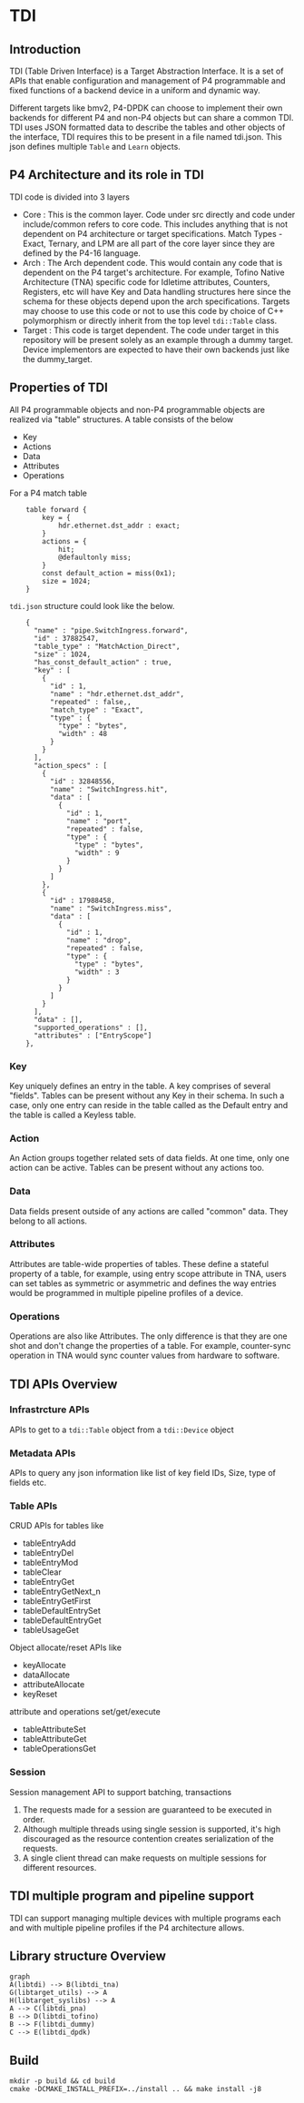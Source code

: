 # TDI
## Introduction

TDI (Table Driven Interface) is a Target Abstraction Interface. It is a set of APIs that enable configuration and management of P4 programmable and fixed functions of a backend device in a uniform and dynamic way.

Different targets like bmv2, P4-DPDK can choose to implement their own backends for different P4 and non-P4 objects but can share a common TDI. TDI uses JSON formatted data to describe the tables and other objects of the interface, TDI requires this to be present in a file named tdi.json. This json defines multiple `Table` and `Learn` objects.

## P4 Architecture and its role in TDI

TDI code is divided into 3 layers

* Core : This is the common layer. Code under src directly and code under include/common refers to core code. This includes anything that is not dependent on P4 architecture or target specifications. Match Types - Exact, Ternary, and LPM are all part of the core layer since they are defined by the P4-16 language.
* Arch : The Arch dependent code. This would contain any code that is dependent on the P4 target's architecture. For example, Tofino Native Architecture (TNA) specific code for Idletime attributes, Counters, Registers, etc will have Key and Data handling structures here since the schema for these objects depend upon the arch specifications. Targets may choose to use this code or not to use this code by choice of C++ polymorphism or directly inherit from the top level `tdi::Table` class.
* Target : This code is target dependent. The code under target in this repository will be present solely as an example through a dummy target. Device implementors are expected to have their own backends just like the dummy_target.

## Properties of TDI

All P4 programmable objects and non-P4 programmable objects are realized via "table" structures. A table consists of the below
* Key
* Actions
* Data
* Attributes
* Operations

For a P4 match table

```
    table forward {
        key = {
            hdr.ethernet.dst_addr : exact;
        }
        actions = {
            hit;
            @defaultonly miss;
        }
        const default_action = miss(0x1);
        size = 1024;
    }

```

`tdi.json` structure could look like the below.

```
    {
      "name" : "pipe.SwitchIngress.forward",
      "id" : 37882547,
      "table_type" : "MatchAction_Direct",
      "size" : 1024,
      "has_const_default_action" : true,
      "key" : [
        {
          "id" : 1,
          "name" : "hdr.ethernet.dst_addr",
          "repeated" : false,,
          "match_type" : "Exact",
          "type" : {
            "type" : "bytes",
            "width" : 48
          }
        }
      ],
      "action_specs" : [
        {
          "id" : 32848556,
          "name" : "SwitchIngress.hit",
          "data" : [
            {
              "id" : 1,
              "name" : "port",
              "repeated" : false,
              "type" : {
                "type" : "bytes",
                "width" : 9
              }
            }
          ]
        },
        {
          "id" : 17988458,
          "name" : "SwitchIngress.miss",
          "data" : [
            {
              "id" : 1,
              "name" : "drop",
              "repeated" : false,
              "type" : {
                "type" : "bytes",
                "width" : 3
              }
            }
          ]
        }
      ],
      "data" : [],
      "supported_operations" : [],
      "attributes" : ["EntryScope"]
    },
```
### Key
Key uniquely defines an entry in the table. A key comprises of several "fields". Tables can be present without any Key in their schema. In such a case, only one entry can reside in the table called as the Default entry and the table is called a Keyless table.

### Action
An Action groups together related sets of data fields. At one time, only one action can be active. Tables can be present without any actions too.

### Data
Data fields present outside of any actions are called "common" data. They belong to all actions. 

### Attributes
Attributes are table-wide properties of tables. These define a stateful property of a table, for example, using entry scope attribute in TNA, users can set tables as symmetric or asymmetric and defines the way entries would be programmed in multiple pipeline profiles of a device.

### Operations
Operations are also like Attributes. The only difference is that they are one shot and don't change the properties of a table. For example, counter-sync operation in TNA would sync counter values from hardware to software.

## TDI APIs Overview

### Infrastrcture APIs
APIs to get to a `tdi::Table` object from a `tdi::Device` object

### Metadata APIs
APIs to query any json information like list of key field IDs, Size, type of fields etc.

### Table APIs
CRUD APIs for tables like
* tableEntryAdd
* tableEntryDel
* tableEntryMod
* tableClear
* tableEntryGet
* tableEntryGetNext_n
* tableEntryGetFirst
* tableDefaultEntrySet
* tableDefaultEntryGet
* tableUsageGet

Object allocate/reset APIs like
* keyAllocate
* dataAllocate
* attributeAllocate
* keyReset

attribute and operations set/get/execute
* tableAttributeSet
* tableAttributeGet
* tableOperationsGet


### Session
Session management API to support batching, transactions
1.  The requests made for a session are guaranteed to be executed in order.
2.  Although multiple threads using single session is supported, it's high discouraged as the resource contention creates serialization of the requests.
3.  A single client thread can make requests on multiple sessions for different resources.


## TDI multiple program and pipeline support

TDI can support managing multiple devices with multiple programs each and with multiple pipeline profiles if the P4 architecture allows.


## Library structure Overview

```mermaid
graph 
A(libtdi) --> B(libtdi_tna)
G(libtarget_utils) --> A
H(libtarget_syslibs) --> A
A --> C(libtdi_pna)
B --> D(libtdi_tofino)
B --> F(libtdi_dummy)
C --> E(libtdi_dpdk)
```

## Build

```
mkdir -p build && cd build
cmake -DCMAKE_INSTALL_PREFIX=../install .. && make install -j8
```
